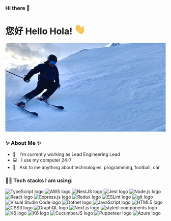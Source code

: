 ### Hi there 👋

<!--
**terencetcf/terencetcf** is a ✨ _special_ ✨ repository because its `README.md` (this file) appears on your GitHub profile.

Here are some ideas to get you started:

- 🔭 I’m currently working on ...
- 🌱 I’m currently learning ...
- 👯 I’m looking to collaborate on ...
- 🤔 I’m looking for help with ...
- 💬 Ask me about ...
- 📫 How to reach me: ...
- 😄 Pronouns: ...
- ⚡ Fun fact: ...
-->

# 您好 Hello Hola! <img src="docs/images/hi.gif" width="35" />

![](./docs/images/tt-ski.jpeg)

### ✨ About Me ✨

- 🔭 &nbsp;&nbsp;I'm currently working as Lead Engineering Lead
- 💻 &nbsp;&nbsp;I use my computer 24-7
- 💬 &nbsp;&nbsp;Ask to me anything about technologies, programming, football, car

<!--
**terencetcf/terencetcf** is a ✨ _special_ ✨ repository because its `README.md` (this file) appears on your GitHub profile.

Here are some ideas to get you started:

-  I’m currently working on ...
- 🌱 I’m currently learning ...
- 👯 I’m looking to collaborate on ...
- 🤔 I’m looking for help with ...
- 💬 Ask me about ...
- 📫 How to reach me: ...
- 😄 Pronouns: ...
- ⚡ Fun fact: ...
-->

### 🧑‍💻 Tech stacks I am using:

<img src="https://img.shields.io/badge/TypeScript-282C34?logo=typescript&logoColor=3178C6" alt="TypeScript logo" title="TypeScript" height="25" /> <img src="https://img.shields.io/badge/AWS Cloud Services-282C34?logo=awslambda&logoColor=F05032" alt="AWS logo" title="AWS Cloud Services" height="25" /> <img src="https://img.shields.io/badge/NestJS-282C34?logo=nestjs&logoColor=C21325" alt="NestJS logo" title="NestJS" height="25" /> <img src="https://img.shields.io/badge/Jest-282C34?logo=jest&logoColor=C21325" alt="Jest logo" title="Jest" height="25" /> <img src="https://img.shields.io/badge/Node.js-282C34?logo=node.js&logoColor=339933" alt="Node.js logo" title="Node.js" height="25" /> <img src="https://img.shields.io/badge/React-282C34?logo=react&logoColor=61DAFB" alt="React logo" title="React" height="25" /> <img src="https://img.shields.io/badge/Express-282C34?logo=express&logoColor=FFFFFF" alt="Express.js logo" title="Express.js" height="25" /> <img src="https://img.shields.io/badge/Redux-282C34?logo=redux&logoColor=764ABC" alt="Redux logo" title="Redux" height="25" /> <img src="https://img.shields.io/badge/ESLint-282C34?logo=eslint&logoColor=4B32C3" alt="ESLint logo" title="ESLint" height="25" /> <img src="https://img.shields.io/badge/git-282C34?logo=git&logoColor=F05032" alt="git logo" title="git" height="25" /> <img src="https://img.shields.io/badge/VS%20Code-282C34?logo=visual-studio-code&logoColor=007ACC" alt="Visual Studio Code logo" title="Visual Studio Code" height="25" /> <img src="https://img.shields.io/badge/DotNet-282C34?logo=dotnet&logoColor=eff7ff" alt="Dotnet logo" title=".NET" height="25" /> <img src="https://img.shields.io/badge/JavaScript-282C34?logo=javascript&logoColor=F7DF1E" alt="JavaScript logo" title="JavaScript" height="25" /> <img src="https://img.shields.io/badge/HTML5-282C34?logo=html5&logoColor=E34F26" alt="HTML5 logo" title="HTML5" height="25" /> <img src="https://img.shields.io/badge/CSS3-282C34?logo=css3&logoColor=1572B6" alt="CSS3 logo" title="CSS3" height="25" /> <img src="https://img.shields.io/badge/GraphQL-282C34?logo=graphql&logoColor=E10098" alt="GraphQL logo" title="GraphQL" height="25" /> <img src="https://img.shields.io/badge/Next.js-282C34?logo=next.js&logoColor=FFFFFF" alt="Next.js logo" title="Next.js" height="25" /> <img src="https://img.shields.io/static/v1?label=&message=styled-components&color=282C34&logo=styled-components&logoColor=DB7093" alt="styled-components logo" title="styled-components" height="25" /> <img src="https://img.shields.io/badge/K6-282C34?logo=k6&logoColor=7d64ff" alt="K6 logo" title="K6" height="25" /> <img src="https://img.shields.io/badge/Playwright-282C34?logo=playwright&logoColor=green" alt="K6 logo" title="K6" height="25" /> <img src="https://img.shields.io/badge/CucumberJS-282C34?logo=cucumber&logoColor=green" alt="CucumberJS logo" title="K6" height="25" /> <img src="https://img.shields.io/badge/Puppeteer-282C34?logo=puppeteer&logoColor=lightgreen" alt="Puppeteer logo" title="K6" height="25" /> <img src="https://img.shields.io/badge/Azure-282C34?logo=azurefunctions&logoColor=blue" alt="Azure logo" title="K6" height="25" />

